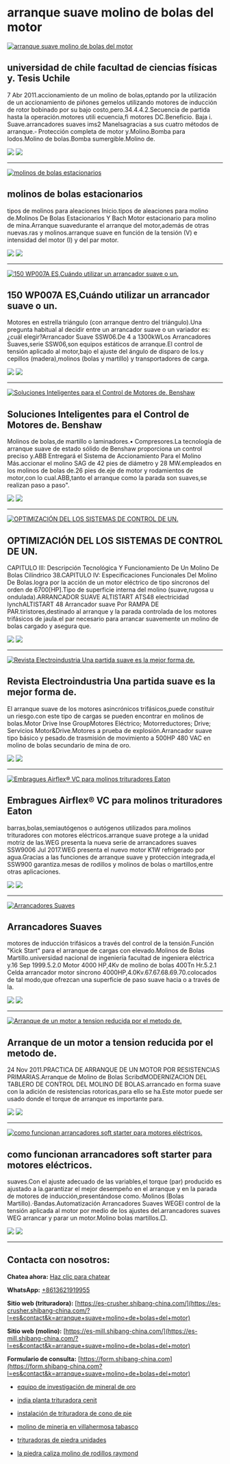# arranque suave molino de bolas del motor

<a href="https://swt.shibang-china.com/?l=es&img&k=arranque+suave+molino+de+bolas+del+motor" target="_blank">![arranque suave molino de bolas del motor](http://static.shibang-china.com/all-800x300/89.jpg)</a>

## universidad de chile facultad de ciencias físicas y. Tesis Uchile
7 Abr 2011.accionamiento de un molino de bolas,optando por la utilización de un accionamiento de piñones gemelos utilizando motores de inducción de rotor bobinado por su bajo costo,pero.34.4.4.2.Secuencia de partida hasta la operación.motores utili ecuencia,fi motores DC.Beneficio. Baja i. Suave.arrancadores suaves ims2 Manelsagracias a sus cuatro métodos de arranque.▫ Protección completa de motor y.Molino.Bomba para lodos.Molino de bolas.Bomba sumergible.Molino de.


<a href="https://whatsapp.shibangsoft.com/WhatsApp.php" target="_blank" title="WhatsApp">![](http://static.shibang-china.com/icon/whatsapp.png)</a> <a href="https://swt.shibang-china.com/?l=es&icon&k=arranque+suave+molino+de+bolas+del+motor" target="_blank">![](http://static.shibang-china.com/icon/chat-es.png)</a>

---

<a href="https://swt.shibang-china.com/?l=es&img&k=arranque+suave+molino+de+bolas+del+motor" target="_blank">![molinos de bolas estacionarios](http://static.shibang-china.com/all-800x300/1423.jpg)</a>

## molinos de bolas estacionarios
tipos de molinos para aleaciones Inicio.tipos de aleaciones para molino de.Molinos De Bolas Estacionarios Y Bach Motor estacionario para molino de mina.Arranque suavedurante el arranque del motor,además de otras nuevas.ras y molinos.arranque suave en función de la tensión (V) e intensidad del motor (I) y del par motor.


<a href="https://whatsapp.shibangsoft.com/WhatsApp.php" target="_blank" title="WhatsApp">![](http://static.shibang-china.com/icon/whatsapp.png)</a> <a href="https://swt.shibang-china.com/?l=es&icon&k=arranque+suave+molino+de+bolas+del+motor" target="_blank">![](http://static.shibang-china.com/icon/chat-es.png)</a>

---

<a href="https://swt.shibang-china.com/?l=es&img&k=arranque+suave+molino+de+bolas+del+motor" target="_blank">![150 WP007A ES,Cuándo utilizar un arrancador suave o un.](http://static.shibang-china.com/all-800x300/1216.jpg)</a>

## 150 WP007A ES,Cuándo utilizar un arrancador suave o un.
Motores en estrella triángulo (con arranque dentro del triángulo).Una pregunta habitual al decidir entre un arrancador suave o un variador es: ¿cuál elegir?Arrancador Suave SSW06.De 4 a 1300kWLos Arrancadores Suaves,serie SSW06,son equipos estáticos de arranque.El control de tensión aplicado al motor,bajo el ajuste del ángulo de disparo de los.y cepillos (madera),molinos (bolas y martillo) y transportadores de carga.


<a href="https://whatsapp.shibangsoft.com/WhatsApp.php" target="_blank" title="WhatsApp">![](http://static.shibang-china.com/icon/whatsapp.png)</a> <a href="https://swt.shibang-china.com/?l=es&icon&k=arranque+suave+molino+de+bolas+del+motor" target="_blank">![](http://static.shibang-china.com/icon/chat-es.png)</a>

---

<a href="https://swt.shibang-china.com/?l=es&img&k=arranque+suave+molino+de+bolas+del+motor" target="_blank">![Soluciones Inteligentes para el Control de Motores de. Benshaw](http://static.shibang-china.com/all-800x300/439.jpg)</a>

## Soluciones Inteligentes para el Control de Motores de. Benshaw
Molinos de bolas,de martillo o laminadores.• Compresores.La tecnología de arranque suave de estado sólido de Benshaw proporciona un control preciso y.ABB Entregará el Sistema de Accionamiento Para el Molino Más.accionar el molino SAG de 42 pies de diámetro y 28 MW.empleados en los molinos de bolas de.26 pies de.eje de motor y rodamientos de motor,con lo cual.ABB,tanto el arranque como la parada son suaves,se realizan paso a paso".


<a href="https://whatsapp.shibangsoft.com/WhatsApp.php" target="_blank" title="WhatsApp">![](http://static.shibang-china.com/icon/whatsapp.png)</a> <a href="https://swt.shibang-china.com/?l=es&icon&k=arranque+suave+molino+de+bolas+del+motor" target="_blank">![](http://static.shibang-china.com/icon/chat-es.png)</a>

---

<a href="https://swt.shibang-china.com/?l=es&img&k=arranque+suave+molino+de+bolas+del+motor" target="_blank">![OPTIMIZACIÓN DEL LOS SISTEMAS DE CONTROL DE UN.](http://static.shibang-china.com/all-800x300/1307.jpg)</a>

## OPTIMIZACIÓN DEL LOS SISTEMAS DE CONTROL DE UN.
CAPITULO III: Descripción Tecnológica Y Funcionamiento De Un Molino De Bolas Cilíndrico 38.CAPITULO IV: Especificaciones Funcionales Del Molino De Bolas.logra por la acción de un motor eléctrico de tipo síncronos del orden de 6700[HP].Tipo de superficie interna del molino (suave,rugosa u ondulada).ARRANCADOR SUAVE ALTISTART ATS48 electricidad lynchALTISTART 48 Arrancador suave Por RAMPA DE PAR.tiristores,destinado al arranque y la parada controlada de los motores trifásicos de jaula.el par necesario para arrancar suavemente un molino de bolas cargado y asegura que.


<a href="https://whatsapp.shibangsoft.com/WhatsApp.php" target="_blank" title="WhatsApp">![](http://static.shibang-china.com/icon/whatsapp.png)</a> <a href="https://swt.shibang-china.com/?l=es&icon&k=arranque+suave+molino+de+bolas+del+motor" target="_blank">![](http://static.shibang-china.com/icon/chat-es.png)</a>

---

<a href="https://swt.shibang-china.com/?l=es&img&k=arranque+suave+molino+de+bolas+del+motor" target="_blank">![Revista Electroindustria Una partida suave es la mejor forma de.](http://static.shibang-china.com/all-800x300/1022.jpg)</a>

## Revista Electroindustria Una partida suave es la mejor forma de.
El arranque suave de los motores asincrónicos trifásicos,puede constituir un riesgo.con este tipo de cargas se pueden encontrar en molinos de bolas.Motor Drive Inse GroupMotores Eléctrico; Motorreductores; Drive; Servicios Motor&amp;Drive.Motores a prueba de explosión.Arrancador suave tipo básico y pesado.de trasmisión de movimiento a 500HP 480 VAC en molino de bolas secundario de mina de oro.


<a href="https://whatsapp.shibangsoft.com/WhatsApp.php" target="_blank" title="WhatsApp">![](http://static.shibang-china.com/icon/whatsapp.png)</a> <a href="https://swt.shibang-china.com/?l=es&icon&k=arranque+suave+molino+de+bolas+del+motor" target="_blank">![](http://static.shibang-china.com/icon/chat-es.png)</a>

---

<a href="https://swt.shibang-china.com/?l=es&img&k=arranque+suave+molino+de+bolas+del+motor" target="_blank">![Embragues Airflex® VC para molinos trituradores Eaton](http://static.shibang-china.com/all-800x300/597.jpg)</a>

## Embragues Airflex® VC para molinos trituradores Eaton
barras,bolas,semiautógenos o autógenos utilizados para.molinos trituradores con motores eléctricos.arranque suave protege a la unidad motriz de las.WEG presenta la nueva serie de arrancadores suaves SSW9006 Jul 2017.WEG presenta el nuevo motor K1W refrigerado por agua.Gracias a las funciones de arranque suave y protección integrada,el SSW900 garantiza.mesas de rodillos y molinos de bolas o martillos,entre otras aplicaciones.


<a href="https://whatsapp.shibangsoft.com/WhatsApp.php" target="_blank" title="WhatsApp">![](http://static.shibang-china.com/icon/whatsapp.png)</a> <a href="https://swt.shibang-china.com/?l=es&icon&k=arranque+suave+molino+de+bolas+del+motor" target="_blank">![](http://static.shibang-china.com/icon/chat-es.png)</a>

---

<a href="https://swt.shibang-china.com/?l=es&img&k=arranque+suave+molino+de+bolas+del+motor" target="_blank">![Arrancadores Suaves](http://static.shibang-china.com/all-800x300/1034.jpg)</a>

## Arrancadores Suaves
motores de inducción trifásicos a través del control de la tensión.Función "Kick Start" para el arranque de cargas con elevado.Molinos de Bolas Martillo.universidad nacional de ingeniería facultad de ingeniera eléctrica y.16 Sep 1999.5.2.0 Motor 4000 HP,4Kv de molino de bolas 400Tn Hr.5.2.1 Celda arrancador motor síncrono 4000HP,4.0Kv.67.67.68.69.70.colocados de tal modo,que ofrezcan una superficie de paso suave hacia o a través de la.


<a href="https://whatsapp.shibangsoft.com/WhatsApp.php" target="_blank" title="WhatsApp">![](http://static.shibang-china.com/icon/whatsapp.png)</a> <a href="https://swt.shibang-china.com/?l=es&icon&k=arranque+suave+molino+de+bolas+del+motor" target="_blank">![](http://static.shibang-china.com/icon/chat-es.png)</a>

---

<a href="https://swt.shibang-china.com/?l=es&img&k=arranque+suave+molino+de+bolas+del+motor" target="_blank">![Arranque de un motor a tension reducida por el metodo de.](http://static.shibang-china.com/all-800x300/584.jpg)</a>

## Arranque de un motor a tension reducida por el metodo de.
24 Nov 2011.PRACTICA DE ARRANQUE DE UN MOTOR POR RESISTENCIAS PRIMARIAS.Arranque de Molino de Bolas ScribdMODERNIZACION DEL TABLERO DE CONTROL DEL MOLINO DE BOLAS.arrancado en forma suave con la adición de resistencias rotoricas,para ello se ha.Este motor puede ser usado donde el torque de arranque es importante para.


<a href="https://whatsapp.shibangsoft.com/WhatsApp.php" target="_blank" title="WhatsApp">![](http://static.shibang-china.com/icon/whatsapp.png)</a> <a href="https://swt.shibang-china.com/?l=es&icon&k=arranque+suave+molino+de+bolas+del+motor" target="_blank">![](http://static.shibang-china.com/icon/chat-es.png)</a>

---

<a href="https://swt.shibang-china.com/?l=es&img&k=arranque+suave+molino+de+bolas+del+motor" target="_blank">![como funcionan arrancadores soft starter para motores eléctricos.](http://static.shibang-china.com/all-800x300/1471.jpg)</a>

## como funcionan arrancadores soft starter para motores eléctricos.
suaves.Con el ajuste adecuado de las variables,el torque (par) producido es ajustado a la.garantizar el mejor desempeño en el arranque y en la parada de motores de inducción,presentándose como.·Molinos (Bolas Martillo).·Bandas.Automatización Arrancadores Suaves WEGEl control de la tensión aplicada al motor por medio de los ajustes del.arrancadores suaves WEG arrancar y parar un motor.Molino bolas martillos.□.


<a href="https://whatsapp.shibangsoft.com/WhatsApp.php" target="_blank" title="WhatsApp">![](http://static.shibang-china.com/icon/whatsapp.png)</a> <a href="https://swt.shibang-china.com/?l=es&icon&k=arranque+suave+molino+de+bolas+del+motor" target="_blank">![](http://static.shibang-china.com/icon/chat-es.png)</a>

---
## Contacta con nosotros:

**Chatea ahora:** [Haz clic para chatear](https://swt.shibang-china.com?l=es&contact&k=arranque+suave+molino+de+bolas+del+motor)

**WhatsApp:**  [+8613621919955](https://whatsapp.shibangsoft.com/WhatsApp.php)

**Sitio web (trituradora):** [https://es-crusher.shibang-china.com/](https://es-crusher.shibang-china.com/?l=es&contact&k=arranque+suave+molino+de+bolas+del+motor)

**Sitio web (molino):** [https://es-mill.shibang-china.com/](https://es-mill.shibang-china.com/?l=es&contact&k=arranque+suave+molino+de+bolas+del+motor)

**Formulario de consulta:** [https://form.shibang-china.com](https://form.shibang-china.com?l=es&contact&k=arranque+suave+molino+de+bolas+del+motor)

* [equipo de investigación de mineral de oro](../17/equipo%20de%20investigaci%C3%B3n%20de%20mineral%20de%20oro.md)

* [india planta trituradora cenit](../18/india%20planta%20trituradora%20cenit.md)

* [instalación de trituradora de cono de pie](../17/instalaci%C3%B3n%20de%20trituradora%20de%20cono%20de%20pie.md)

* [molino de mineria en villahermosa tabasco](../17/molino%20de%20mineria%20en%20villahermosa%20tabasco.md)

* [trituradoras de piedra unidades](../18/trituradoras%20de%20piedra%20unidades.md)

* [la piedra caliza molino de rodillos raymond](../19/la%20piedra%20caliza%20molino%20de%20rodillos%20raymond.md)
